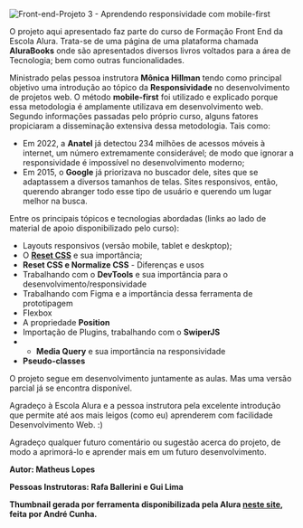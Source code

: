 ![Front-end-Projeto 3 - Aprendendo responsividade com mobile-first](https://github.com/MatheusLopescar/AluraBooks---HTML-e-CSS-responsividade-com-mobile-first/assets/116388307/6d8c7f40-ad43-48f5-b5be-ec874382a0ee)

O projeto aqui apresentado faz parte do curso de Formação Front End da Escola Alura. Trata-se de uma página de uma plataforma chamada **AluraBooks** onde são apresentados diversos livros voltados para a área de Tecnologia; bem como outras funcionalidades.

Ministrado pelas pessoa instrutora **Mônica Hillman** tendo como principal objetivo uma introdução ao tópico da **Responsividade** no desenvolvimento de projetos web. O método **mobile-first** foi utilizado e explicado porque essa metodologia é amplamente utilizava em desenvolvimento web. Segundo informações passadas pelo próprio curso, alguns fatores propiciaram a disseminação extensiva dessa metodologia. Tais como:

* Em 2022, a **Anatel** já detectou 234 milhões de acessos móveis à internet, um número extremamente considerável; de modo que ignorar a responsividade é impossível no desenvolvimento moderno;
* Em 2015, o **Google** já priorizava no buscador dele, sites que se adaptassem a diversos tamanhos de telas. Sites responsivos, então, querendo abranger todo esse tipo de usuário e querendo um lugar melhor na busca. 

Entre os principais tópicos e tecnologias abordadas (links ao lado de material de apoio disponibilizado pelo curso):

* Layouts responsivos (versão mobile, tablet e deskptop);
* O **[Reset CSS](https://www.alura.com.br/artigos/o-que-e-reset-css)** e sua importância;
* **Reset CSS e Normalize CSS** - Diferenças e usos
*  Trabalhando com o **DevTools** e sua importância para o desenvolvimento/responsividade
*  Trabalhando com Figma e a importância dessa ferramenta de prototipagem
*  Flexbox
*  A propriedade **Position**
*  Importação de Plugins, trabalhando com o **SwiperJS**
*  - **Media Query** e sua importância na responsividade
*  **Pseudo-classes**

O projeto segue em desenvolvimento juntamente as aulas. Mas uma versão parcial já se encontra disponível.

Agradeço à Escola Alura e a pessoa instrutora pela excelente introdução que permite até aos mais leigos (como eu) aprenderem com facilidade Desenvolvimento Web. :)

Agradeço qualquer futuro comentário ou sugestão acerca do projeto, de modo a aprimorá-lo e aprender mais em um futuro desenvolvimento.

**Autor: Matheus Lopes**

**Pessoas Instrutoras: Rafa Ballerini e Gui Lima**

**Thumbnail gerada por ferramenta disponibilizada pela Alura [neste site](https://alurathumbnail.vercel.app/), feita por André Cunha.**
